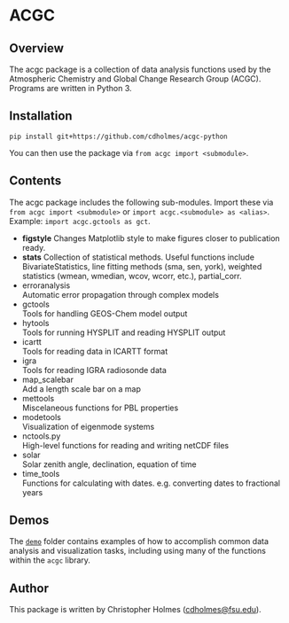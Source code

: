 # ACGC

## Overview
The acgc package is a collection of data analysis functions used by the Atmospheric Chemistry and Global Change Research Group (ACGC). Programs are written in Python 3.

## Installation

`pip install git+https://github.com/cdholmes/acgc-python`

You can then use the package via `from acgc import <submodule>`.

## Contents

The acgc package includes the following sub-modules. Import these via `from acgc import <submodule>` or `import acgc.<submodule> as <alias>`. Example: `import acgc.gctools as gct`. 

- **figstyle**
Changes Matplotlib style to make figures closer to publication ready. 
- **stats**
Collection of statistical methods. Useful functions include BivariateStatistics, line fitting methods (sma, sen, york), weighted statistics (wmean, wmedian, wcov, wcorr, etc.), partial_corr.
- erroranalysis    
Automatic error propagation through complex models
- gctools       
Tools for handling GEOS-Chem model output
- hytools	        
Tools for running HYSPLIT and reading HYSPLIT output
- icartt	        
Tools for reading data in ICARTT format
- igra		        
Tools for reading IGRA radiosonde data
- map_scalebar	        
Add a length scale bar on a map
- mettools        
Miscelaneous functions for PBL properties
- modetools	    
Visualization of eigenmode systems
- nctools.py          
High-level functions for reading and writing netCDF files
- solar        
Solar zenith angle, declination, equation of time
- time_tools       
Functions for calculating with dates. e.g. converting dates to fractional years

## Demos
The [`demo`](./demo/) folder contains examples of how to accomplish common data analysis and visualization tasks, including using many of the functions within the `acgc` library.

## Author
This package is written by Christopher Holmes (cdholmes@fsu.edu).
